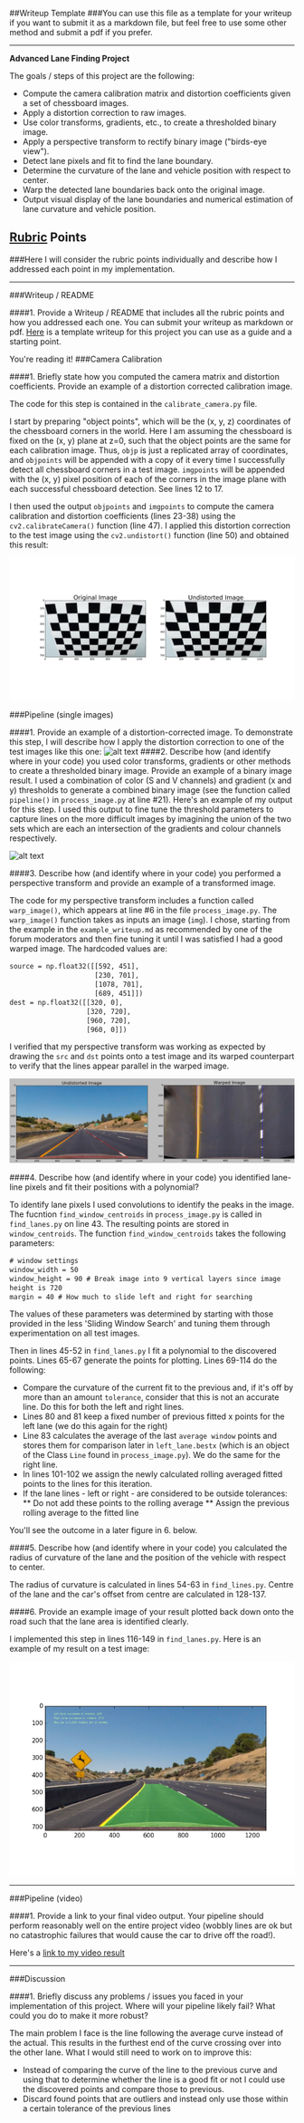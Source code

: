 ##Writeup Template
###You can use this file as a template for your writeup if you want to submit it as a markdown file, but feel free to use some other method and submit a pdf if you prefer.

---

**Advanced Lane Finding Project**

The goals / steps of this project are the following:

* Compute the camera calibration matrix and distortion coefficients given a set of chessboard images.
* Apply a distortion correction to raw images.
* Use color transforms, gradients, etc., to create a thresholded binary image.
* Apply a perspective transform to rectify binary image ("birds-eye view").
* Detect lane pixels and fit to find the lane boundary.
* Determine the curvature of the lane and vehicle position with respect to center.
* Warp the detected lane boundaries back onto the original image.
* Output visual display of the lane boundaries and numerical estimation of lane curvature and vehicle position.

[//]: # (Image References)

[image1]: ./output_images/undistort_output.png "Undistorted"
[image2]: ./output_images/road_undist.jpg "Road Transformed"
[image3]: ./output_images/binary_combo_example.jpg "Binary Example"
[image4]: ./output_images/warped_straight_lines.png "Warp Example"
[image6]: ./output_images/lane_and_poly_on_image.png "Output"
[video1]: ./output_images/project_video_with_lines.mp4 "Video"

## [Rubric](https://review.udacity.com/#!/rubrics/571/view) Points
###Here I will consider the rubric points individually and describe how I addressed each point in my implementation.  

---
###Writeup / README

####1. Provide a Writeup / README that includes all the rubric points and how you addressed each one.  You can submit your writeup as markdown or pdf.  [Here](https://github.com/udacity/CarND-Advanced-Lane-Lines/blob/master/writeup_template.md) is a template writeup for this project you can use as a guide and a starting point.  

You're reading it!
###Camera Calibration

####1. Briefly state how you computed the camera matrix and distortion coefficients. Provide an example of a distortion corrected calibration image.

The code for this step is contained in the `calibrate_camera.py` file.

I start by preparing "object points", which will be the (x, y, z) coordinates of the chessboard corners in the world. Here I am assuming the chessboard is fixed on the (x, y) plane at z=0, such that the object points are the same for each calibration image.  Thus, `objp` is just a replicated array of coordinates, and `objpoints` will be appended with a copy of it every time I successfully detect all chessboard corners in a test image.  `imgpoints` will be appended with the (x, y) pixel position of each of the corners in the image plane with each successful chessboard detection. See lines 12 to 17.

I then used the output `objpoints` and `imgpoints` to compute the camera calibration and distortion coefficients (lines 23-38) using the `cv2.calibrateCamera()` function (line 47).  I applied this distortion correction to the test image using the `cv2.undistort()` function (line 50) and obtained this result:

![alt text][image1]

###Pipeline (single images)

####1. Provide an example of a distortion-corrected image.
To demonstrate this step, I will describe how I apply the distortion correction to one of the test images like this one:
![alt text][image2]
####2. Describe how (and identify where in your code) you used color transforms, gradients or other methods to create a thresholded binary image.  Provide an example of a binary image result.
I used a combination of color (S and V channels) and gradient (x and y) thresholds to generate a combined binary image (see the function called `pipeline()` in `process_image.py` at line #21).  Here's an example of my output for this step. I used this output to fine tune the threshold parameters to capture lines on the more difficult images by imagining the union of the two sets which are each an intersection of the gradients and colour channels respectively.

![alt text][image3]

####3. Describe how (and identify where in your code) you performed a perspective transform and provide an example of a transformed image.

The code for my perspective transform includes a function called `warp_image()`, which appears at line #6 in the file `process_image.py`.  The `warp_image()` function takes as inputs an image (`img`). I chose, starting from the example in the `example_writeup.md` as recommended by one of the forum moderators and then fine tuning it until I was satisfied I had a good warped image. The hardcoded values are:

```
source = np.float32([[592, 451],
                     [230, 701],
                     [1078, 701],
                     [689, 451]])
dest = np.float32([[320, 0],
                   [320, 720],
                   [960, 720],
                   [960, 0]])

```

I verified that my perspective transform was working as expected by drawing the `src` and `dst` points onto a test image and its warped counterpart to verify that the lines appear parallel in the warped image.

![alt text][image4]

####4. Describe how (and identify where in your code) you identified lane-line pixels and fit their positions with a polynomial?

To identify lane pixels I used convolutions to identify the peaks in the image. The fucntion `find_window_centroids` in `process_image.py` is called in `find_lanes.py` on line 43. The resulting points are stored in `window_centroids`. The function `find_window_centroids` takes the following parameters:
```
# window settings
window_width = 50
window_height = 90 # Break image into 9 vertical layers since image height is 720
margin = 40 # How much to slide left and right for searching

```

The values of these parameters was determined by starting with those provided in the less 'Sliding Window Search' and tuning them through experimentation on all test images.

Then in lines 45-52 in `find_lanes.py` I fit a polynomial to the discovered points. Lines 65-67 generate the points for plotting. Lines 69-114 do the following:
* Compare the curvature of the current fit to the previous and, if it's off by more than an amount `tolerance`, consider that this is not an accurate line. Do this for both the left and right lines.
* Lines 80 and 81 keep a fixed number of previous fitted x points for the left lane (we do this again for the right)
* Line 83 calculates the average of the last `average window` points and stores them for comparison later in `left_lane.bestx` (which is an object of the Class `Line` found in `process_image.py`). We do the same for the right line.
* In lines 101-102 we assign the newly calculated rolling averaged fitted points to the lines for this iteration.
* If the lane lines - left or right - are considered to be outside tolerances:
** Do not add these points to the rolling average
** Assign the previous rolling average to the fitted line

You'll see the outcome in a later figure in 6. below.

####5. Describe how (and identify where in your code) you calculated the radius of curvature of the lane and the position of the vehicle with respect to center.

The radius of curvature is calculated in lines 54-63 in `find_lines.py`. Centre of the lane and the car's offset from centre are calculated in 128-137.

####6. Provide an example image of your result plotted back down onto the road such that the lane area is identified clearly.

I implemented this step in lines 116-149 in `find_lanes.py`.  Here is an example of my result on a test image:

![alt text][image6]

---

###Pipeline (video)

####1. Provide a link to your final video output.  Your pipeline should perform reasonably well on the entire project video (wobbly lines are ok but no catastrophic failures that would cause the car to drive off the road!).

Here's a [link to my video result][video1]

---

###Discussion

####1. Briefly discuss any problems / issues you faced in your implementation of this project.  Where will your pipeline likely fail?  What could you do to make it more robust?

The main problem I face is the line following the average curve instead of the actual. This results in the furthest end of the curve crossing over into the other lane. What I would still need to work on to improve this:
* Instead of comparing the curve of the line to the previous curve and using that to determine whether the line is a good fit or not I could use the discovered points and compare those to previous.
* Discard found points that are outliers and instead only use those within a certain tolerance of the previous lines

